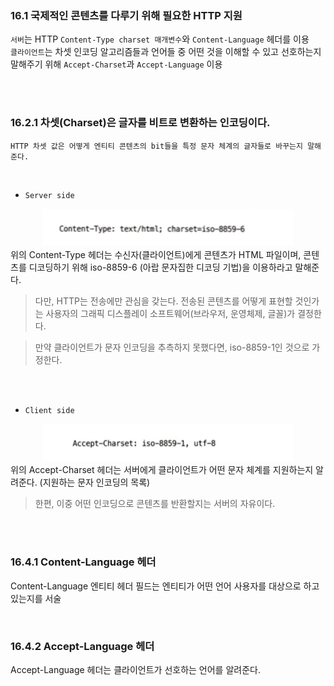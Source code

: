 
<br>
<br>
<br>


### 16.1 국제적인 콘텐츠를 다루기 위해 필요한 HTTP 지원  
`서버`는 HTTP `Content-Type charset 매개변수`와 `Content-Language` 헤더를 이용  
`클라이언트`는 차셋 인코딩 알고리즘들과 언어들 중 어떤 것을 이해할 수 있고 선호하는지 말해주기 위해 `Accept-Charset`과 `Accept-Language` 이용  

<br>
<br>

### 16.2.1 차셋(Charset)은 글자를 비트로 변환하는 인코딩이다.
`HTTP 차셋 값은 어떻게 엔티티 콘텐츠의 bit들을 특정 문자 체계의 글자들로 바꾸는지 말해준다.`  

<br>

* `Server side`
<div align="center">
    <img src="./img/1.png" alt="" style="width: 400px;" />
</div>
위의 Content-Type 헤더는 수신자(클라이언트)에게 콘텐츠가 HTML 파일이며, 콘텐츠를 디코딩하기 위해 iso-8859-6 (아랍 문자집한 디코딩 기법)을 이용하라고 말해준다.  

<br>

> 다만, HTTP는 전송에만 관심을 갖는다. 전송된 콘텐츠를 어떻게 표현할 것인가는 사용자의 그래픽 디스플레이 소프트웨어(브라우저, 운영체제, 글꼴)가 결정한다.

> 만약 클라이언트가 문자 인코딩을 추측하지 못했다면, iso-8859-1인 것으로 가정한다. 

<br>
<br>

* `Client side`
<div align="center">
    <img src="./img/2.png" alt="" style="width: 400px;" />
</div>
위의 Accept-Charset 헤더는 서버에게 클라이언트가 어떤 문자 체계를 지원하는지 알려준다. (지원하는 문자 인코딩의 목록)  

> 한편, 이중 어떤 인코딩으로 콘텐츠를 반환할지는 서버의 자유이다.  

<br>
<br>

### 16.4.1 Content-Language 헤더  
Content-Language 엔티티 헤더 필드는 엔티티가 어떤 언어 사용자를 대상으로 하고 있는지를 서술  

<br>

### 16.4.2 Accept-Language 헤더  
Accept-Language 헤더는 클라이언트가 선호하는 언어를 알려준다.  
